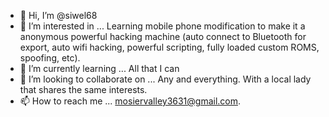 - 👋 Hi, I’m @siwel68
- 👀 I’m interested in ... Learning mobile phone modification to make it a anonymous powerful hacking machine (auto connect to Bluetooth for export, auto wifi hacking, powerful scripting, fully loaded custom ROMS, spoofing, etc).
- 🌱 I’m currently learning ... All that I can
- 💞️ I’m looking to collaborate on ... Any and everything. With a local lady that shares the same interests.
- 📫 How to reach me ... mosiervalley3631@gmail.com.

<!---
siwel68/siwel68 is a ✨ special ✨ repository because its `README.md` (this file) appears on your GitHub profile.
You can click the Preview link to take a look at your changes.
--->
